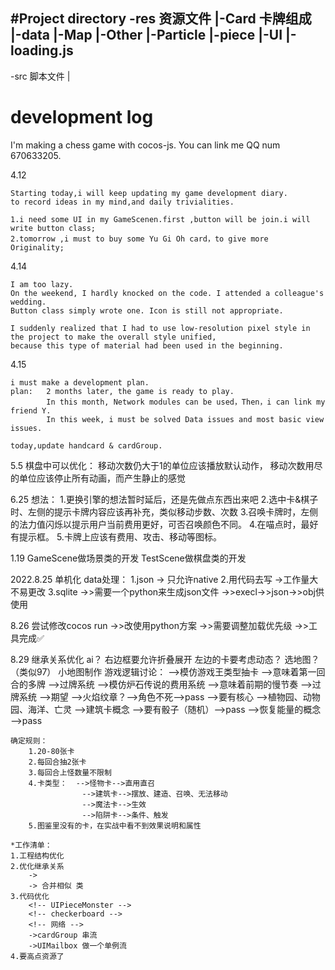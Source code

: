 #Project directory
-res 资源文件
|-Card 卡牌组成
|-data
|-Map
|-Other
|-Particle
|-piece
|-UI
|-loading.js
-
-src 脚本文件
|


# development log

I'm making a chess game with cocos-js. You can link me QQ num 670633205.

4.12
    
    Starting today,i will keep updating my game development diary.
    to record ideas in my mind,and daily trivialities.
    
    1.i need some UI in my GameScenen.first ,button will be join.i will write button class;
    2.tomorrow ,i must to buy some Yu Gi Oh card，to give more Originality;
    
    
4.14
 
    I am too lazy.
    On the weekend, I hardly knocked on the code. I attended a colleague's wedding.
    Button class simply wrote one. Icon is still not appropriate.
    
    I suddenly realized that I had to use low-resolution pixel style in the project to make the overall style unified, 
    because this type of material had been used in the beginning.
    
    
4.15
    
    i must make a development plan.
    plan:   2 months later, the game is ready to play.
            In this month, Network modules can be used，Then，i can link my friend Y.
            In this week, i must be solved Data issues and most basic view issues.
    
    today,update handcard & cardGroup.
    
5.5
    棋盘中可以优化：
        移动次数仍大于1的单位应该播放默认动作，
        移动次数用尽的单位应该停止所有动画，而产生静止的感觉
        
6.25
    想法：
    1.更换引擎的想法暂时延后，还是先做点东西出来吧
    2.选中卡&棋子时、左侧的提示卡牌内容应该再补充，类似移动步数、次数
    3.召唤卡牌时，左侧的法力值闪烁以提示用户当前费用更好，可否召唤颜色不同。
    4.在喵点时，最好有提示框。
    5.卡牌上应该有费用、攻击、移动等图标。
    
    
1.19
    GameScene做场景类的开发
    TestScene做棋盘类的开发


2022.8.25
    单机化
    data处理：
            1.json  -> 只允许native
            2.用代码去写    ->工作量大 不易更改
            3.sqlite
    ->>需要一个python来生成json文件
        ->>execl->>json->>obj供使用

8.26
    尝试修改cocos run
    ->>改使用python方案
    ->>需要调整加载优先级
    ->>工具完成✅

8.29
    继承关系优化
    ai？
    右边框要允许折叠展开
    左边的卡要考虑动态？
    选地图？（类似97）
    小地图制作
    游戏逻辑讨论：
        -->模仿游戏王类型抽卡  -->意味着第一回合的多牌
                            -->过牌系统
        -->模仿炉石传说的费用系统
                            -->意味着前期的慢节奏
                            -->过牌系统
        -->期望
                -->火焰纹章？-->角色不死-->pass
                -->要有核心 -->植物园、动物园、海洋、亡灵
                -->建筑卡概念
                -->要有骰子（随机）-->pass
                -->恢复能量的概念   -->pass

    确定规则：
        1.20-80张卡
        2.每回合抽2张卡
        3.每回合上怪数量不限制
        4.卡类型：  -->怪物卡-->直用直召
                    -->建筑卡-->摆放、建造、召唤、无法移动
                    -->魔法卡-->生效
                    -->陷阱卡-->条件、触发
        5.图鉴里没有的卡，在实战中看不到效果说明和属性
    
    *工作清单：
    1.工程结构优化
    2.优化继承关系
        -> 
        -> 合并相似 类
    3.代码优化
        <!-- UIPieceMonster -->
        <!-- checkerboard -->
        <!-- 网络 -->
        ->cardGroup 串流
        ->UIMailbox 做一个单例流
    4.要高点资源了
